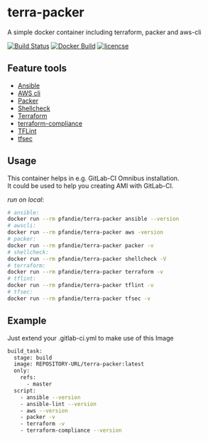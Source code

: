# terra-packer

A simple docker container including terraform, packer and aws-cli

[![Build Status](https://api.travis-ci.org/pfandie/terra-packer.svg?branch=master)](https://travis-ci.org/pfandie/terra-packer)
[![Docker Build](https://img.shields.io/docker/v/pfandie/terra-packer?label=docker)](https://hub.docker.com/r/pfandie/terra-packer)
[![licencse](https://img.shields.io/github/license/pfandie/terra-packer)](https://hub.docker.com/r/pfandie/terra-packer)

## Feature tools

* [Ansible](https://docs.ansible.com)
* [AWS cli](https://docs.aws.amazon.com/cli/index.html)
* [Packer](https://www.packer.io)
* [Shellcheck](https://github.com/koalaman/shellcheck)
* [Terraform](https://www.terraform.io)
* [terraform-compliance](https://github.com/terraform-compliance/cli)
* [TFLint](https://github.com/terraform-linters/tflint)
* [tfsec](https://github.com/aquasecurity/tfsec)

## Usage

This container helps in e.g. GitLab-CI Omnibus installation.\
It could be used to help you creating AMI with GitLab-CI.

*run on local*:

```bash
# ansible:
docker run --rm pfandie/terra-packer ansible --version
# awscli:
docker run --rm pfandie/terra-packer aws -version
# packer:
docker run --rm pfandie/terra-packer packer -v
# shellcheck:
docker run --rm pfandie/terra-packer shellcheck -V
# terraform:
docker run --rm pfandie/terra-packer terraform -v
# tflint:
docker run --rm pfandie/terra-packer tflint -v
# tfsec:
docker run --rm pfandie/terra-packer tfsec -v
```

## Example

Just extend your .gitlab-ci.yml to make use of this Image

```bash
build_task:
  stage: build
  image: REPOSITORY-URL/terra-packer:latest
  only:
    refs:
      - master
  script:
    - ansible --version
    - ansible-lint --version
    - aws --version
    - packer -v
    - terraform -v
    - terraform-compliance --version
```
